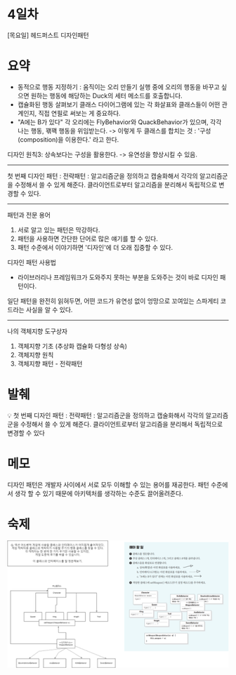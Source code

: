# 4일차

[목요일] 헤드퍼스트 디자인패턴

# 요약

- 동적으로 행동 지정하기 : 움직이는 오리 만들기
실행 중에 오리의 행동을 바꾸고 싶으면 원하는 행동에 해당하는 Duck의 세터 메소드를 호출합니다.
- 캡슐화된 행동 살펴보기
클래스 다이어그램에 있는 각 화살표와 클래스들이 어떤 관계인지, 직접 연필로 써보는 게 중요하다.
- "A에는 B가 있다"
각 오리에는 FlyBehavior와 QuackBehavior가 있으며, 각각 나는 행동, 꽦꽥 행동을 위임받는다. -> 이렇게 두 클래스를 합치는 것 : '구성(composition)을 이용한다.' 라고 한다.

디자인 원칙3: 상속보다는 구성을 활용한다.
-> 유연성을 향상시킬 수 있음.

---

첫 번째 디자인 패턴 : 전략패턴
: 알고리즘군을 정의하고 캡술화해서 각각의 알고리즘군을 수정해서 쓸 수 있게 해준다. 클라이언트로부터 알고리즘을 분리해서 독립적으로 변경할 수 있다.

---

패턴과 전문 용어

1. 서로 알고 있는 패턴은 막강하다.
2. 패턴을 사용하면 간단한 단어로 많은 얘기를 할 수 있다.
3. 패턴 수준에서 이야기하면 '디자인'에 더 오래 집중할 수 있다.

디자인 패턴 사용법

- 라이브러리나 프레임워크가 도와주지 못하는 부분을 도와주는 것이 바로 디자인 패턴이다.

일단 패턴을 완전히 읽혀두면, 어떤 코드가 유연성 없이 엉망으로 꼬여있는 스파게티 코드라는 사실을 알 수 있다.

---

나의 객체지향 도구상자

1. 객체지향 기초 (추상화 캡슐화 다형성 상속)
2. 객체지향 원칙
3. 객체지향 패턴 - 전략패턴

# 발췌

<aside>
💡 첫 번째 디자인 패턴 : 전략패턴
: 알고리즘군을 정의하고 캡술화해서 각각의 알고리즘군을 수정해서 쓸 수 있게 해준다. 클라이언트로부터 알고리즘을 분리해서 독립적으로 변경할 수 있다

</aside>

# 메모

디자인 패턴은 개발자 사이에서 서로 모두 이해할 수 있는 용어를 재공한다. 패턴 수준에서 생각 할 수 있기 때문에 아키텍처를 생각하는 수준도 끌어올려준다.




# 숙제
![](https://github.com/dlcksdud/designPattern/blob/master/images/4%EC%9D%BC%EC%B0%A8_61p_%EB%94%94%EC%9E%90%EC%9D%B8%ED%8D%BC%EC%A6%90.png)  